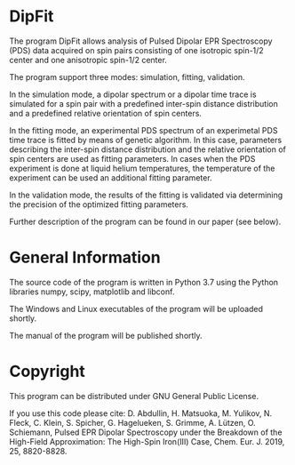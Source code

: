 DipFit
=========
The program DipFit allows analysis of Pulsed Dipolar EPR Spectroscopy (PDS) data acquired on spin pairs consisting of one isotropic spin-1/2 center and one anisotropic spin-1/2 center.

The program support three modes: simulation, fitting, validation.

In the simulation mode, a dipolar spectrum or a dipolar time trace is simulated for a spin pair with a predefined inter-spin distance distribution and a predefined relative orientation of spin centers.

In the fitting mode, an experimental PDS spectrum of an experimetal PDS time trace is fitted by means of genetic algorithm. In this case, parameters describing the inter-spin distance distribution and the relative orientation of spin centers are used as fitting parameters. In cases when the PDS experiment is done at liquid helium temperatures, the temperature of the experiment can be used an additional fitting parameter.

In the validation mode, the results of the fitting is validated via determining the precision of the optimized fitting parameters.

Further description of the program can be found in our paper (see below).

General Information
=========
The source code of the program is written in Python 3.7 using the Python libraries numpy, scipy, matplotlib and libconf.

The Windows and Linux executables of the program will be uploaded shortly.

The manual of the program will be published shortly.

Copyright
=========
This program can be distributed under GNU General Public License.

If you use this code please cite: D. Abdullin, H. Matsuoka, M. Yulikov, N. Fleck, C. Klein, S. Spicher, G. Hagelueken, S. Grimme, A. Lützen, O. Schiemann, Pulsed EPR Dipolar Spectroscopy under the Breakdown of the High-Field Approximation: The High-Spin Iron(III) Case,
Chem. Eur. J. 2019, 25, 8820-8828.
